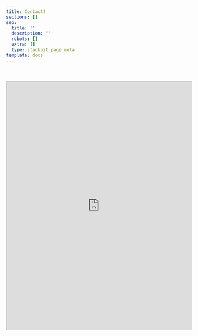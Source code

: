 ```yaml
---
title: Contact!
sections: []
seo:
  title: ''
  description: ''
  robots: []
  extra: []
  type: stackbit_page_meta
template: docs
---
```

<br>
<br>

<iframe src="https://bgoonz-blog-v3-0.netlify.app/contact/" height="900px" width="100%" style="zoom:0.75;">
</iframe>



